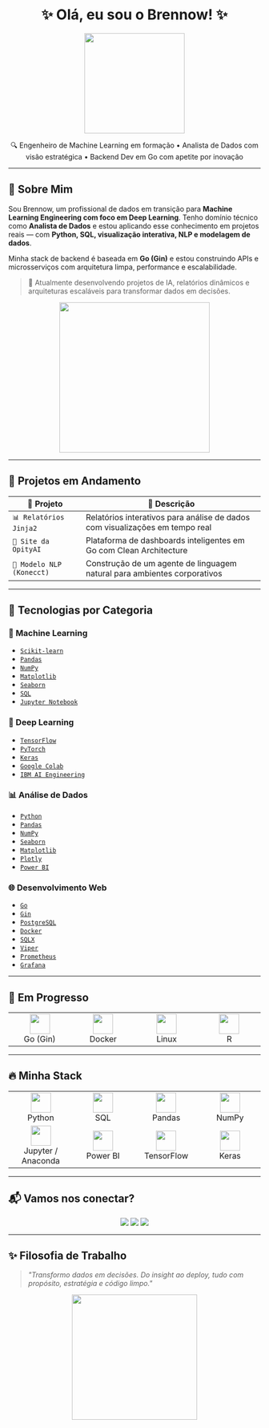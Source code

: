 <h1 align="center">✨ Olá, eu sou o Brennow! ✨</h1>

<p align="center">
  <img src="https://media.giphy.com/media/kH1DBkPNyZPOk0BxrM/giphy.gif" width="200" />
</p>

<p align="center">
🔍 Engenheiro de Machine Learning em formação • Analista de Dados com visão estratégica • Backend Dev em Go com apetite por inovação
</p>

---

## 🧠 Sobre Mim

Sou Brennow, um profissional de dados em transição para **Machine Learning Engineering com foco em Deep Learning**. Tenho domínio técnico como **Analista de Dados** e estou aplicando esse conhecimento em projetos reais — com **Python, SQL, visualização interativa, NLP e modelagem de dados**.

Minha stack de backend é baseada em **Go (Gin)** e estou construindo APIs e microsserviços com arquitetura limpa, performance e escalabilidade.

> 🚀 Atualmente desenvolvendo projetos de IA, relatórios dinâmicos e arquiteturas escaláveis para transformar dados em decisões.

<p align="center">
  <img src="https://media.giphy.com/media/qgQUggAC3Pfv687qPC/giphy.gif" width="300" />
</p>

---

## 🚧 Projetos em Andamento

| 🚀 Projeto                        | 💬 Descrição                                                                 |
|----------------------------------|------------------------------------------------------------------------------|
| `📊 Relatórios Jinja2`           | Relatórios interativos para análise de dados com visualizações em tempo real |
| `🧠 Site da OpityAI`             | Plataforma de dashboards inteligentes em Go com Clean Architecture           |
| `🤖 Modelo NLP (Konecct)`        | Construção de um agente de linguagem natural para ambientes corporativos     |

---

## 🧰 Tecnologias por Categoria

### 🤖 Machine Learning
- [`Scikit-learn`](https://scikit-learn.org/stable/)
- [`Pandas`](https://pandas.pydata.org/)
- [`NumPy`](https://numpy.org/)
- [`Matplotlib`](https://matplotlib.org/)
- [`Seaborn`](https://seaborn.pydata.org/)
- [`SQL`](https://www.postgresql.org/docs/)
- [`Jupyter Notebook`](https://jupyter.org/)

### 🧬 Deep Learning
- [`TensorFlow`](https://www.tensorflow.org/)
- [`PyTorch`](https://pytorch.org/)
- [`Keras`](https://keras.io/)
- [`Google Colab`](https://colab.research.google.com/)
- [`IBM AI Engineering`](https://www.coursera.org/professional-certificates/ai-engineer)

### 📊 Análise de Dados
- [`Python`](https://www.python.org/)
- [`Pandas`](https://pandas.pydata.org/)
- [`NumPy`](https://numpy.org/)
- [`Seaborn`](https://seaborn.pydata.org/)
- [`Matplotlib`](https://matplotlib.org/)
- [`Plotly`](https://plotly.com/)
- [`Power BI`](https://learn.microsoft.com/pt-br/power-bi/)

### 🌐 Desenvolvimento Web
- [`Go`](https://go.dev/)
- [`Gin`](https://gin-gonic.com/)
- [`PostgreSQL`](https://www.postgresql.org/)
- [`Docker`](https://www.docker.com/)
- [`SQLX`](https://github.com/jmoiron/sqlx)
- [`Viper`](https://github.com/spf13/viper)
- [`Prometheus`](https://prometheus.io/)
- [`Grafana`](https://grafana.com/)

---

## 🚧 Em Progresso

<div align="center">

<table>
  <tr>
    <td align="center" width="130">
      <a href="https://go.dev/"><img src="https://cdn.jsdelivr.net/gh/devicons/devicon/icons/go/go-original.svg" width="40" /></a><br>Go (Gin)
    </td>
    <td align="center" width="130">
      <a href="https://www.docker.com/"><img src="https://cdn.jsdelivr.net/gh/devicons/devicon/icons/docker/docker-original.svg" width="40" /></a><br>Docker
    </td>
    <td align="center" width="130">
      <a href="https://ubuntu.com/tutorials/command-line-for-beginners#1-overview"><img src="https://cdn.jsdelivr.net/gh/devicons/devicon/icons/linux/linux-original.svg" width="40" /></a><br>Linux
    </td>
    <td align="center" width="130">
      <a href="https://www.r-project.org/"><img src="https://cdn.jsdelivr.net/gh/devicons/devicon/icons/r/r-original.svg" width="40" /></a><br>R
    </td>
  </tr>
</table>

</div>

---

## 🔥 Minha Stack

<div align="center">

<table>
  <tr>
    <td align="center" width="130">
      <a href="https://www.python.org/"><img src="https://cdn.jsdelivr.net/gh/devicons/devicon/icons/python/python-original.svg" width="40" /></a><br>Python
    </td>
    <td align="center" width="130">
      <a href="https://www.postgresql.org/"><img src="https://cdn.jsdelivr.net/gh/devicons/devicon/icons/postgresql/postgresql-original.svg" width="40" /></a><br>SQL
    </td>
    <td align="center" width="130">
      <a href="https://pandas.pydata.org/"><img src="https://cdn.jsdelivr.net/gh/devicons/devicon/icons/pandas/pandas-original.svg" width="40" /></a><br>Pandas
    </td>
    <td align="center" width="130">
      <a href="https://numpy.org/"><img src="https://cdn.jsdelivr.net/gh/devicons/devicon/icons/numpy/numpy-original.svg" width="40" /></a><br>NumPy
    </td>
  </tr>
  <tr>
    <td align="center" width="130">
      <a href="https://jupyter.org/"><img src="https://www.vectorlogo.zone/logos/jupyter/jupyter-icon.svg" width="40" /></a><br>Jupyter / Anaconda
    </td>
    <td align="center" width="130">
      <a href="https://learn.microsoft.com/pt-br/power-bi/"><img src="https://upload.wikimedia.org/wikipedia/commons/c/cf/New_Power_BI_Logo.svg" width="40" /></a><br>Power BI
    </td>
    <td align="center" width="130">
      <a href="https://www.tensorflow.org/"><img src="https://cdn.jsdelivr.net/gh/devicons/devicon/icons/tensorflow/tensorflow-original.svg" width="40" /></a><br>TensorFlow
    </td>
    <td align="center" width="130">
      <a href="https://keras.io/"><img src="https://upload.wikimedia.org/wikipedia/commons/a/ae/Keras_logo.svg" width="40" /></a><br>Keras
    </td>
  </tr>
</table>

</div>

---

## 📬 Vamos nos conectar?

<p align="center">
  <a href="https://www.instagram.com/brennoou_sw/"><img src="https://img.shields.io/badge/-Instagram-E4405F?style=for-the-badge&logo=instagram&logoColor=white"></a>
  <a href="https://www.linkedin.com/in/isayas-santos"><img src="https://img.shields.io/badge/-LinkedIn-0A66C2?style=for-the-badge&logo=linkedin&logoColor=white"></a>
  <a href="https://github.com/oBrennow"><img src="https://img.shields.io/badge/-GitHub-171515?style=for-the-badge&logo=github&logoColor=white"></a>
</p>

---

## ✨ Filosofia de Trabalho

> *"Transformo dados em decisões. Do insight ao deploy, tudo com propósito, estratégia e código limpo."*

<p align="center">
  <img src="https://media.giphy.com/media/Y4ak9Ki2GZCbJxAnJD/giphy.gif" width="250" />
</p>
